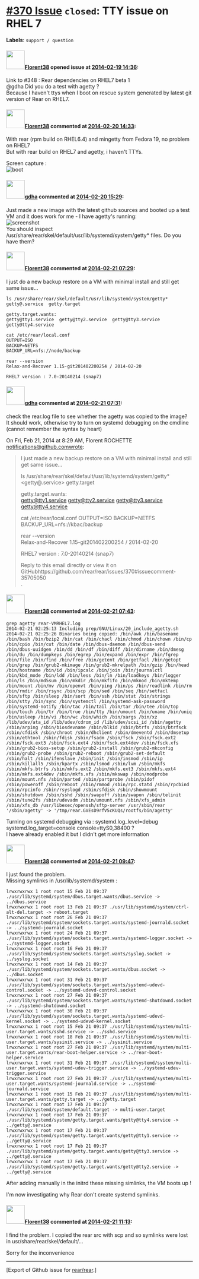 [\#370 Issue](https://github.com/rear/rear/issues/370) `closed`: TTY issue on RHEL 7
====================================================================================

**Labels**: `support / question`

#### <img src="https://avatars.githubusercontent.com/u/2429198?v=4" width="50">[Florent38](https://github.com/Florent38) opened issue at [2014-02-19 14:36](https://github.com/rear/rear/issues/370):

Link to \#348 : Rear dependencies on RHEL7 beta 1  
@gdha Did you do a test with agetty ?  
Because I haven't ttys when I boot on rescue system generated by latest
git version of Rear on RHEL7.

#### <img src="https://avatars.githubusercontent.com/u/2429198?v=4" width="50">[Florent38](https://github.com/Florent38) commented at [2014-02-20 14:33](https://github.com/rear/rear/issues/370#issuecomment-35626458):

With rear (rpm build on RHEL6.4) and mingetty from Fedora 19, no problem
on RHEL7  
But with rear build on RHEL7 and agetty, i haven't TTYs.

Screen capture :  
![boot](https://f.cloud.github.com/assets/2429198/2219139/d678cb48-9a3b-11e3-93f6-8f277ba815cc.png)

#### <img src="https://avatars.githubusercontent.com/u/888633?u=cdaeb31efcc0048d3619651aa18dd4b76e636b21&v=4" width="50">[gdha](https://github.com/gdha) commented at [2014-02-20 15:29](https://github.com/rear/rear/issues/370#issuecomment-35633019):

Just made a new image with the latest github sources and booted up a
test VM and it does work for me - I have agetty's running:  
![screenshot](https://f.cloud.github.com/assets/888633/2219576/92d556d4-9a42-11e3-9084-f894e4e23595.png)  
You should inspect
/usr/share/rear/skel/default/usr/lib/systemd/system/getty\* files. Do
you have them?

#### <img src="https://avatars.githubusercontent.com/u/2429198?v=4" width="50">[Florent38](https://github.com/Florent38) commented at [2014-02-21 07:29](https://github.com/rear/rear/issues/370#issuecomment-35705050):

I just do a new backup restore on a VM with minimal install and still
get same issue...

    ls /usr/share/rear/skel/default/usr/lib/systemd/system/getty*
    getty@.service  getty.target

    getty.target.wants:
    getty@tty1.service  getty@tty2.service  getty@tty3.service  getty@tty4.service

    cat /etc/rear/local.conf                                                                                                                                            
    OUTPUT=ISO                                                                                                                                                                                               
    BACKUP=NETFS                                                                                                                                                                                             
    BACKUP_URL=nfs://node/backup  

    rear --version                                                                                                                                                                         
    Relax-and-Recover 1.15-git201402200254 / 2014-02-20

    RHEL7 version : 7.0-20140214 (snap7)

#### <img src="https://avatars.githubusercontent.com/u/888633?u=cdaeb31efcc0048d3619651aa18dd4b76e636b21&v=4" width="50">[gdha](https://github.com/gdha) commented at [2014-02-21 07:31](https://github.com/rear/rear/issues/370#issuecomment-35705172):

check the rear.log file to see whether the agetty was copied to the
image?  
It should work, otherwise try to turn on systemd debugging on the
cmdline  
(cannot remember the syntax by heart)

On Fri, Feb 21, 2014 at 8:29 AM, Florent ROCHETTE  
<notifications@github.comwrote>:

> I just made a new backup restore on a VM with minimal install and
> still  
> get same issue...
>
> ls /usr/share/rear/skel/default/usr/lib/systemd/system/getty\*  
> <getty@.service> getty.target
>
> getty.target.wants:  
> <getty@tty1.service> <getty@tty2.service> <getty@tty3.service>
> <getty@tty4.service>
>
> cat /etc/rear/local.conf OUTPUT=ISO BACKUP=NETFS
> BACKUP\_URL=nfs://kbac/backup
>
> rear --version  
> Relax-and-Recover 1.15-git201402200254 / 2014-02-20
>
> RHEL7 version : 7.0-20140214 (snap7)
>
> Reply to this email directly or view it on
> GitHubhttps://github.com/rear/rear/issues/370\#issuecomment-35705050  
> .

#### <img src="https://avatars.githubusercontent.com/u/2429198?v=4" width="50">[Florent38](https://github.com/Florent38) commented at [2014-02-21 07:43](https://github.com/rear/rear/issues/370#issuecomment-35705657):

    grep agetty rear-VMRHEL7.log
    2014-02-21 02:25:13 Including prep/GNU/Linux/20_include_agetty.sh
    2014-02-21 02:25:26 Binaries being copied: /bin/awk /bin/basename /bin/bash /bin/bzip2 /bin/cat /bin/chacl /bin/chmod /bin/chown /bin/cp /bin/cpio /bin/cut /bin/date /bin/dbus-daemon /bin/dbus-send /bin/dbus-uuidgen /bin/dd /bin/df /bin/diff /bin/dirname /bin/dmesg /bin/du /bin/dumpkeys /bin/egrep /bin/expand /bin/expr /bin/fgrep /bin/file /bin/find /bin/free /bin/getent /bin/getfacl /bin/getopt /bin/grep /bin/grub2-mkimage /bin/grub2-mkrelpath /bin/gzip /bin/head /bin/hostname /bin/id /bin/ipcalc /bin/join /bin/journalctl /bin/kbd_mode /bin/ldd /bin/less /bin/ln /bin/loadkeys /bin/logger /bin/ls /bin/md5sum /bin/mkdir /bin/mkfifo /bin/mknod /bin/mktemp /bin/mount /bin/mv /bin/openvt /bin/ping /bin/ps /bin/readlink /bin/rm /bin/rmdir /bin/rsync /bin/scp /bin/sed /bin/seq /bin/setfacl /bin/sftp /bin/sleep /bin/sort /bin/ssh /bin/stat /bin/strings /bin/stty /bin/sync /bin/systemctl /bin/systemd-ask-password /bin/systemd-notify /bin/tac /bin/tail /bin/tar /bin/tee /bin/top /bin/touch /bin/tr /bin/true /bin/tty /bin/umount /bin/uname /bin/uniq /bin/usleep /bin/vi /bin/wc /bin/which /bin/xargs /bin/xz /lib/udev/ata_id /lib/udev/cdrom_id /lib/udev/scsi_id /sbin/agetty /sbin/arping /sbin/biosdevname /sbin/blkid /sbin/btrfs /sbin/btrfsck /sbin/cfdisk /sbin/chroot /sbin/dhclient /sbin/dmeventd /sbin/dmsetup /sbin/ethtool /sbin/fdisk /sbin/fsadm /sbin/fsck /sbin/fsck.ext2 /sbin/fsck.ext3 /sbin/fsck.ext4 /sbin/fsck.ext4dev /sbin/fsck.xfs /sbin/grub2-bios-setup /sbin/grub2-install /sbin/grub2-mkconfig /sbin/grub2-probe /sbin/grub2-reboot /sbin/grub2-set-default /sbin/halt /sbin/ifenslave /sbin/init /sbin/insmod /sbin/ip /sbin/killall5 /sbin/kpartx /sbin/lsmod /sbin/lvm /sbin/mkfs /sbin/mkfs.btrfs /sbin/mkfs.ext2 /sbin/mkfs.ext3 /sbin/mkfs.ext4 /sbin/mkfs.ext4dev /sbin/mkfs.xfs /sbin/mkswap /sbin/modprobe /sbin/mount.nfs /sbin/parted /sbin/partprobe /sbin/pidof /sbin/poweroff /sbin/reboot /sbin/rmmod /sbin/rpc.statd /sbin/rpcbind /sbin/rpcinfo /sbin/rsyslogd /sbin/sfdisk /sbin/showmount /sbin/shutdown /sbin/sshd /sbin/swapoff /sbin/swapon /sbin/telinit /sbin/tune2fs /sbin/udevadm /sbin/umount.nfs /sbin/xfs_admin /sbin/xfs_db /usr/libexec/openssh/sftp-server /usr/sbin/rear
    '/sbin/agetty' -> '/tmp/rear.GVEsD9rfV5cKUQs/rootfs/bin/agetty'

Turning on systemd debugging via : systemd.log\_level=debug
systemd.log\_target=console console=ttyS0,38400 ?  
I haeve already enabled it but I didn't get more information

#### <img src="https://avatars.githubusercontent.com/u/2429198?v=4" width="50">[Florent38](https://github.com/Florent38) commented at [2014-02-21 09:47](https://github.com/rear/rear/issues/370#issuecomment-35712613):

I just found the problem.  
Missing symlinks in /usr/lib/systemd/system :

    lrwxrwxrwx 1 root root 15 Feb 21 09:37 ./usr/lib/systemd/system/dbus.target.wants/dbus.service -> ../dbus.service
    lrwxrwxrwx 1 root root 13 Feb 21 09:37 ./usr/lib/systemd/system/ctrl-alt-del.target -> reboot.target
    lrwxrwxrwx 1 root root 26 Feb 21 09:37 ./usr/lib/systemd/system/sockets.target.wants/systemd-journald.socket -> ../systemd-journald.socket
    lrwxrwxrwx 1 root root 24 Feb 21 09:37 ./usr/lib/systemd/system/sockets.target.wants/systemd-logger.socket -> ../systemd-logger.socket
    lrwxrwxrwx 1 root root 16 Feb 21 09:37 ./usr/lib/systemd/system/sockets.target.wants/syslog.socket -> ../syslog.socket
    lrwxrwxrwx 1 root root 14 Feb 21 09:37 ./usr/lib/systemd/system/sockets.target.wants/dbus.socket -> ../dbus.socket
    lrwxrwxrwx 1 root root 31 Feb 21 09:37 ./usr/lib/systemd/system/sockets.target.wants/systemd-udevd-control.socket -> ../systemd-udevd-control.socket
    lrwxrwxrwx 1 root root 27 Feb 21 09:37 ./usr/lib/systemd/system/sockets.target.wants/systemd-shutdownd.socket -> ../systemd-shutdownd.socket
    lrwxrwxrwx 1 root root 30 Feb 21 09:37 ./usr/lib/systemd/system/sockets.target.wants/systemd-udevd-kernel.socket -> ../systemd-udevd-kernel.socket
    lrwxrwxrwx 1 root root 15 Feb 21 09:37 ./usr/lib/systemd/system/multi-user.target.wants/sshd.service -> ../sshd.service
    lrwxrwxrwx 1 root root 18 Feb 21 09:37 ./usr/lib/systemd/system/multi-user.target.wants/sysinit.service -> ../sysinit.service
    lrwxrwxrwx 1 root root 27 Feb 21 09:37 ./usr/lib/systemd/system/multi-user.target.wants/rear-boot-helper.service -> ../rear-boot-helper.service
    lrwxrwxrwx 1 root root 31 Feb 21 09:37 ./usr/lib/systemd/system/multi-user.target.wants/systemd-udev-trigger.service -> ../systemd-udev-trigger.service
    lrwxrwxrwx 1 root root 27 Feb 21 09:37 ./usr/lib/systemd/system/multi-user.target.wants/systemd-journald.service -> ../systemd-journald.service
    lrwxrwxrwx 1 root root 15 Feb 21 09:37 ./usr/lib/systemd/system/multi-user.target.wants/getty.target -> ../getty.target
    lrwxrwxrwx 1 root root 17 Feb 21 09:37 ./usr/lib/systemd/system/default.target -> multi-user.target
    lrwxrwxrwx 1 root root 17 Feb 21 09:37 ./usr/lib/systemd/system/getty.target.wants/getty@tty4.service -> ../getty@.service
    lrwxrwxrwx 1 root root 17 Feb 21 09:37 ./usr/lib/systemd/system/getty.target.wants/getty@tty1.service -> ../getty@.service
    lrwxrwxrwx 1 root root 17 Feb 21 09:37 ./usr/lib/systemd/system/getty.target.wants/getty@tty3.service -> ../getty@.service
    lrwxrwxrwx 1 root root 17 Feb 21 09:37 ./usr/lib/systemd/system/getty.target.wants/getty@tty2.service -> ../getty@.service

After adding manually in the initrd these missing simlinks, the VM boots
up !

I'm now investigating why Rear don't create systemd symlinks.

#### <img src="https://avatars.githubusercontent.com/u/2429198?v=4" width="50">[Florent38](https://github.com/Florent38) commented at [2014-02-21 11:13](https://github.com/rear/rear/issues/370#issuecomment-35721913):

I find the problem. I copied the rear src with scp and so symlinks were
lost in usr/share/rear/skel/default/...

Sorry for the inconvenience

------------------------------------------------------------------------

\[Export of Github issue for
[rear/rear](https://github.com/rear/rear).\]
